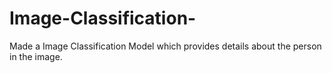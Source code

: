 # Image-Classification-
Made a Image Classification Model which provides details about the person in the image.
